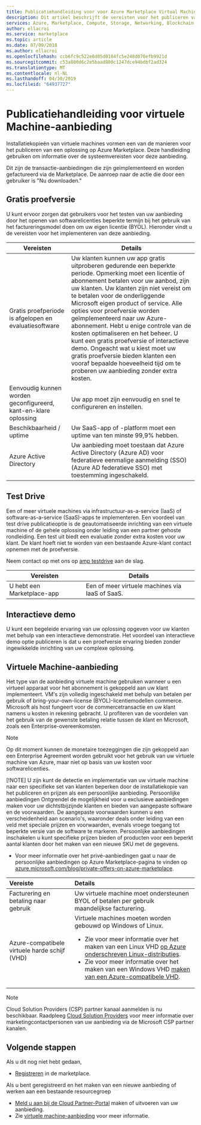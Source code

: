 ```yaml
---
title: Publicatiehandleiding voor voor Azure Marketplace Virtual Machine-aanbieding
description: Dit artikel beschrijft de vereisten voor het publiceren van een virtuele machine en een gratis proefversie van de software te worden geïmplementeerd vanaf de Marketplace.
services: Azure, Marketplace, Compute, Storage, Networking, Blockchain, Security
author: ellacroi
ms.service: marketplace
ms.topic: article
ms.date: 07/09/2018
ms.author: ellacroi
ms.openlocfilehash: ccb6fc9c522e8d05d0184fc5e248d070efb9921d
ms.sourcegitcommit: c53a800d6c2e5baad800c1247dce94bdbf2ad324
ms.translationtype: MT
ms.contentlocale: nl-NL
ms.lasthandoff: 04/30/2019
ms.locfileid: "64937727"
---
```

# <a name="virtual-machine-offer-publishing-guide"></a>Publicatiehandleiding voor virtuele Machine-aanbieding

Installatiekopieën van virtuele machines vormen een van de manieren voor het publiceren van een oplossing op Azure Marketplace. Deze handleiding gebruiken om informatie over de systeemvereisten voor deze aanbieding. 

Dit zijn de transactie-aanbiedingen die zijn geïmplementeerd en worden gefactureerd via de Marketplace. De aanroep naar de actie die door een gebruiker is "Nu downloaden."

## <a name="free-trial"></a>Gratis proefversie 

U kunt ervoor zorgen dat gebruikers voor het testen van uw aanbieding door het openen van softwarelicenties beperkte termijn bij het gebruik van het factureringsmodel doen om uw eigen licentie (BYOL). Hieronder vindt u de vereisten voor het implementeren van deze aanbieding. 

|Vereisten  |Details  |
|---------|---------|
|Gratis proefperiode is afgelopen en evaluatiesoftware     |   Uw klanten kunnen uw app gratis uitproberen gedurende een beperkte periode. Opmerking moet een licentie of abonnement betalen voor uw aanbod, zijn uw klanten. Uw klanten zijn niet vereist om te betalen voor de onderliggende Microsoft eigen product of service. Alle opties voor proefversie worden geïmplementeerd naar uw Azure-abonnement. Hebt u enige controle van de kosten optimaliseren en het beheer. U kunt een gratis proefversie of interactieve demo. Ongeacht wat u kiest moet uw gratis proefversie bieden klanten een vooraf bepaalde hoeveelheid tijd om te proberen uw aanbieding zonder extra kosten.|
|Eenvoudig kunnen worden geconfigureerd, kant-en-klare oplossing    |  Uw app moet zijn eenvoudig en snel te configureren en instellen.       |
|Beschikbaarheid / uptime    |    Uw SaaS-app of -platform moet een uptime van ten minste 99,9% hebben.     |
|Azure Active Directory     |    Uw aanbieding moet toestaan dat Azure Active Directory (Azure AD) voor federatieve eenmalige aanmelding (SSO) (Azure AD federatieve SSO) met toestemming ingeschakeld.     |

## <a name="test-drive"></a>Test Drive

Een of meer virtuele machines via infrastructuur-as-a-service (IaaS) of software-as-a-service (SaaS)-apps te implementeren. Een voordeel van test drive publicatieoptie is de geautomatiseerde inrichting van een virtuele machine of de gehele oplossing onder leiding van een partner gehoste rondleiding. Een test uit biedt een evaluatie zonder extra kosten voor uw klant. De klant hoeft niet te worden van een bestaande Azure-klant contact opnemen met de proefversie. 

Neem contact op met ons op [amp testdrive](mailto:amp-testdrive@microsoft.com) aan de slag. 

|Vereisten  |Details |
|---------|---------|
| U hebt een Marketplace-app   |    Een of meer virtuele machines via IaaS of SaaS.      |

## <a name="interactive-demo"></a>Interactieve demo

U kunt een begeleide ervaring van uw oplossing opgeven voor uw klanten met behulp van een interactieve demonstratie. Het voordeel van interactieve demo optie publiceren is dat u een proefversie ervaring bieden zonder ingewikkelde inrichting van uw complexe oplossing. 

## <a name="virtual-machine-offer"></a>Virtuele Machine-aanbieding

Het type van de aanbieding virtuele machine gebruiken wanneer u een virtueel apparaat voor het abonnement is gekoppeld aan uw klant implementeert. VM's zijn volledig ingeschakeld met behulp van betalen per gebruik of bring-your-own-license (BYOL)-licentiemodellen commerce. Microsoft als host fungeert voor de commercetransactie en uw klant namens u kosten in rekening gebracht. U profiteren van de voordelen van het gebruik van de gewenste betaling relatie tussen de klant en Microsoft, zoals een Enterprise-overeenkomsten.

> [!NOTE]
> Op dit moment kunnen de monetaire toezeggingen die zijn gekoppeld aan een Enterprise Agreement worden gebruikt voor het gebruik van uw virtuele machine van Azure, maar niet op basis van uw kosten voor softwarelicenties.  
> 
> [!NOTE]
> U zijn kunt de detectie en implementatie van uw virtuele machine naar een specifieke set van klanten beperken door de installatiekopie van het publiceren en prijzen als een persoonlijke aanbieding. Persoonlijke aanbiedingen Ontgrendel de mogelijkheid voor u exclusieve aanbiedingen maken voor uw dichtstbijzijnde klanten en bieden van aangepaste software en de voorwaarden. De aangepaste voorwaarden kunnen u een verscheidenheid aan scenario's, waaronder deals onder leiding van een veld met speciale prijzen en voorwaarden, evenals vroege toegang tot beperkte versie van de software te markeren. Persoonlijke aanbiedingen inschakelen u kunt specifieke prijzen bieden of producten voor een beperkt aantal klanten door het maken van een nieuwe SKU met de gegevens.  
> *   Voor meer informatie over het privé-aanbiedingen gaat u naar de persoonlijke aanbiedingen op Azure Marketplace-pagina te vinden op [azure.microsoft.com/blog/private-offers-on-azure-marketplace](https://azure.microsoft.com/blog/private-offers-on-azure-marketplace).  

| Vereiste | Details |  
|:--- |:--- | 
| Facturering en betaling naar gebruik | Uw virtuele machine moet ondersteunen BYOL of betalen per gebruik maandelijkse facturering. |  
| Azure-compatibele virtuele harde schijf (VHD) | Virtuele machines moeten worden gebouwd op Windows of Linux. <ul> <li>Zie voor meer informatie over het maken van een Linux VHD [op Azure onderschreven Linux-distributies](https://docs.microsoft.com/azure/virtual-machines/linux/endorsed-distros).</li> <li>Zie voor meer informatie over het maken van een Windows VHD [maken van een Azure-compatibele VHD](./cloud-partner-portal/virtual-machine/cpp-create-vhd.md).</li> </ul> |  

>[!Note]
>Cloud Solution Providers (CSP) partner kanaal aanmelden is nu beschikbaar.  Raadpleeg [Cloud Solution Providers](./cloud-solution-providers.md) voor meer informatie over marketingcontactpersonen van uw aanbieding via de Microsoft CSP partner kanalen.

## <a name="next-steps"></a>Volgende stappen

Als u dit nog niet hebt gedaan, 

- [Registreren](https://azuremarketplace.microsoft.com/sell) in de marketplace.

Als u bent geregistreerd en het maken van een nieuwe aanbieding of werken aan een bestaande resourcegroep

- [Meld u aan bij de Cloud Partner-Portal](https://cloudpartner.azure.com) maken of uitvoeren van uw aanbieding.
- Zie [virtuele machine-aanbieding](https://docs.microsoft.com/azure/marketplace/cloud-partner-portal/virtual-machine/cpp-virtual-machine-offer) voor meer informatie.
